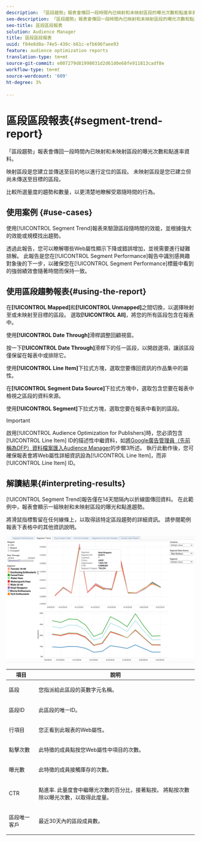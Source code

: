 ```yaml
---
description: 「區段趨勢」報表會傳回一段時間內已映射和未映射區段的曝光次數和點進率資料。 映射區段是您建立並傳送至目的地以進行定位的區段。 未映射區段是您已建立但尚未傳送至目標的區段。 比較所選量度的趨勢和數量，以更清楚地瞭解受眾隨時間的行為。
seo-description: 「區段趨勢」報表會傳回一段時間內已映射和未映射區段的曝光次數和點進率資料。 映射區段是您建立並傳送至目的地以進行定位的區段。 未映射區段是您已建立但尚未傳送至目標的區段。 比較所選量度的趨勢和數量，以更清楚地瞭解受眾隨時間的行為。
seo-title: 區段區段報表
solution: Audience Manager
title: 區段區段報表
uuid: f84e8d0a-74e5-430c-b61c-efb696faee93
feature: audience optimization reports
translation-type: tm+mt
source-git-commit: e007279d81998031d2d61d0e68fe911813cadf8e
workflow-type: tm+mt
source-wordcount: '609'
ht-degree: 3%

---
```



# 區段區段報表{#segment-trend-report}

「區段趨勢」報表會傳回一段時間內已映射和未映射區段的曝光次數和點進率資料。

映射區段是您建立並傳送至目的地以進行定位的區段。 未映射區段是您已建立但尚未傳送至目標的區段。

比較所選量度的趨勢和數量，以更清楚地瞭解受眾隨時間的行為。

## 使用案例 {#use-cases}

使用[!UICONTROL Segment Trend]報表來驗證區段隨時間的效能，並根據強大的效能或規模找出趨勢。

透過此報告，您可以瞭解哪些Web屬性顯示下降或錯誤增加，並視需要進行疑難排解。 此報告是您在[!UICONTROL Segment Performance]報告中識別感興趣對象後的下一步，以確保您在[!UICONTROL Segment Performance]標籤中看到的強弱績效會隨著時間而保持一致。

## 使用區段趨勢報表{#using-the-report}

在&#x200B;**[!UICONTROL Mapped]**&#x200B;和&#x200B;**[!UICONTROL Unmapped]**&#x200B;之間切換，以選擇映射至或未映射至目標的區段。 選取&#x200B;**[!UICONTROL All]**，將您的所有區段包含在報表中。

使用&#x200B;**[!UICONTROL Date Through]**&#x200B;滑桿調整回顧視窗。

按一下&#x200B;**[!UICONTROL Date Through]**&#x200B;滑桿下的任一區段，以開啟選項，讓該區段僅保留在報表中或排除它。

使用&#x200B;**[!UICONTROL Line Item]**&#x200B;下拉式方塊，選取您要傳回資訊的作品集中的屬性。

在&#x200B;**[!UICONTROL Segment Data Source]**&#x200B;下拉式方塊中，選取包含您要在報表中檢視之區段的資料來源。

使用&#x200B;**[!UICONTROL Segment]**&#x200B;下拉式方塊，選取您要在報表中看到的區段。

>[!IMPORTANT]
>
>啟用[!UICONTROL Audience Optimization for Publishers]時，您必須包含[!UICONTROL Line Item] ID的描述性中繼資料，如[將Google廣告管理員（先前稱為DFP）資料檔案匯入Audience Manager](../../../reporting/audience-optimization-reports/aor-publishers/import-dfp.md)的步驟3所述。 執行此動作後，您可確保報表會將Web屬性詳細資訊設為[!UICONTROL Line Item]，而非[!UICONTROL Line Item] ID。

## 解讀結果{#interpreting-results}

[!UICONTROL Segment Trend]報告僅在14天間隔內以折線圖傳回資料。 在此範例中，報表會顯示一組映射和未映射區段的曝光和點進趨勢。

將滑鼠指標暫留在任何線條上，以取得該特定區段趨勢的詳細資訊。 請參閱範例報表下表格中的其他資訊說明。

![](assets/publisher_segment_trend.png)

<table id="table_AFE2540583C34835B04584693ADFD26A"> 
 <thead> 
  <tr> 
   <th colname="col1" class="entry"> 項目 </th> 
   <th colname="col2" class="entry"> 說明 </th> 
  </tr>
 </thead>
 <tbody> 
  <tr> 
   <td colname="col1"> <p><span class="wintitle"> 區段</span> </p> </td> 
   <td colname="col2"> <p>您指派給此區段的英數字元名稱。 </p> </td> 
  </tr> 
  <tr> 
   <td colname="col1"> <p><span class="wintitle"> 區段ID</span> </p> </td> 
   <td colname="col2"> <p>此區段的唯一ID。 </p> </td> 
  </tr> 
  <tr> 
   <td colname="col1"> <p><span class="wintitle"> 行項目</span> </p> </td> 
   <td colname="col2"> <p>您正看到此報表的Web屬性。 </p> </td> 
  </tr> 
  <tr> 
   <td colname="col1"> <p><span class="wintitle"> 點擊次數</span> </p> </td> 
   <td colname="col2"> <p>此特徵的成員點按您Web屬性中項目的次數。 </p> </td> 
  </tr> 
  <tr> 
   <td colname="col1"> <p><span class="wintitle"> 曝光數</span> </p> </td> 
   <td colname="col2"> <p>此特徵的成員接觸庫存的次數。 </p> </td> 
  </tr> 
  <tr> 
   <td colname="col1"> <p><span class="wintitle"> CTR</span> </p> </td> 
   <td colname="col2"> <p>點進率. 此量度會中繼曝光次數的百分比，接著點按。 將點按次數除以曝光次數，以取得此度量。 </p> </td> 
  </tr> 
  <tr> 
   <td colname="col1"> <p><span class="wintitle"> 區段唯一客戶</span> </p> </td> 
   <td colname="col2"> <p>最近30天內的區段成員數。 </p> </td> 
  </tr> 
 </tbody> 
</table>
